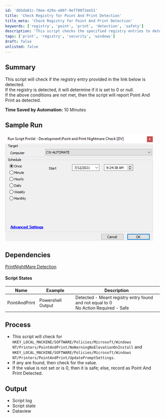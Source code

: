 ```yaml
---
id: 'd65da81c-76ee-429a-a007-9ef788f2ee51'
title: 'Check Registry for Point And Print Detection'
title_meta: 'Check Registry for Point And Print Detection'
keywords: ['registry', 'point', 'print', 'detection', 'safety']
description: 'This script checks the specified registry entries to determine if Point And Print is detected and whether it is set to a safe value. If the registry values are not set or are equal to zero, it reports that no action is required, ensuring system safety.'
tags: ['print', 'registry', 'security', 'windows']
draft: false
unlisted: false
---
```


## Summary

This script will check if the registry entry provided in the link below is detected.  
If the registry is detected, it will determine if it is set to 0 or null.  
If the above conditions are not met, then the script will report Point And Print as detected.  

**Time Saved by Automation:** 10 Minutes

## Sample Run

![Sample Run](../../../static/img/Point-and-Print-Nightmare-Check/image_1.png)

## Dependencies

[PrintNightMare Detection](<../dataviews/PrintNightMare Detection.md>) 

#### Script States

| Name              | Example          | Description                                                                                      |
|-------------------|------------------|--------------------------------------------------------------------------------------------------|
| PointAndPrint     | Powershell Output | Detected - Meant registry entry found and not equal to 0<br>No Action Required - Safe          |

## Process

- This script will check for `HKEY_LOCAL_MACHINE/SOFTWARE/Policies/Microsoft/Windows NT/Printers/PointAndPrint/NoWarningNoElevationOnInstall` and `HKEY_LOCAL_MACHINE/SOFTWARE/Policies/Microsoft/Windows NT/Printers/PointAndPrint/UpdatePromptSettings`.
- If any are found, then check for the value.
- If the value is not set or is 0, then it is safe; else, record as Point And Print Detected.

## Output

- Script log
- Script state
- Dataview
